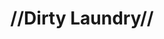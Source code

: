 ---
pid: CH517
title: "//Dirty Laundry//"
location_transcription: Middle center of City Hall
zipcode: '19146'
outside_phl: 
neighborhood: Graduate Hospital,Naval Square,Southwest Center City
age: '50'
age_range: 50-59
instagram: 
image_file_name: CH_517.jpg
proposal_transcription: |-
  215.519.2426
  Dirty //Laundry// copyrighted
  by Joselito //LITO// Gamalinda
topic: Politics
topic_summary: '0'
type: Sculpture Statue
keywords_other: 
credit: Joselito Gamalinda
image_labels: 
twitter: 
facebook: 
permalink: "/monuments/ch517/"
layout: item-page
---